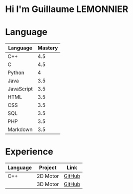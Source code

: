 # Hi I'm Guillaume LEMONNIER

# Language

|Language|Mastery|
|-|-|
|C++|4.5|
|C|4.5|
|Python|4|
|Java|3.5|
|JavaScript|3.5|
|HTML|3.5|
|CSS|3.5|
|SQL|3.5|
|PHP|3.5|
|Markdown|3.5|

# Experience

|Language|Project|Link|
|-|-|-|
|C++|2D Motor|[GitHub](https://github.com/P-Pix/2DMotor)|
||3D Motor|[GitHub](https://github.com/P-Pix/3DMotorRayTracing)|